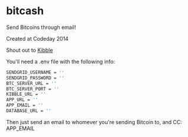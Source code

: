 bitcash
=======

Send Bitcoins through email!

Created at Codeday 2014

Shout out to [Kibble](https://github.com/motdotla/kibble)

You'll need a .env file with the following info:
```bash
SENDGRID_USERNAME = ''
SENDGRID_PASSWORD = ''
BTC_SERVER_URL = ''
BTC_SERVER_PORT = ''
KIBBLE_URL = ''
APP_URL = ''
APP_EMAIL = ''
DATABASE_URL = ''
```

Then just send an email to whomever you're sending Bitcoin to, and CC: APP_EMAIL
